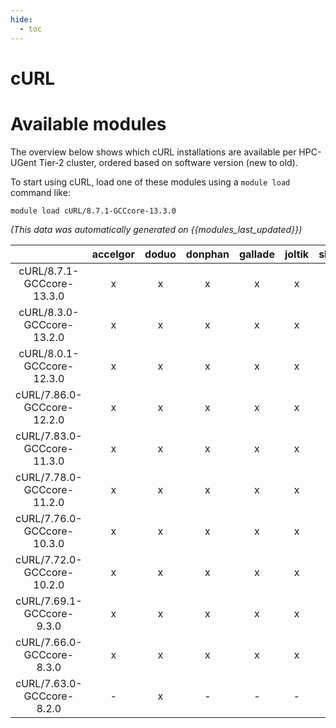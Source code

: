```yaml
---
hide:
  - toc
---
```


cURL
====

# Available modules


The overview below shows which cURL installations are available per HPC-UGent Tier-2 cluster, ordered based on software version (new to old).

To start using cURL, load one of these modules using a `module load` command like:

```shell
module load cURL/8.7.1-GCCcore-13.3.0
```

*(This data was automatically generated on {{modules_last_updated}})*  

| |accelgor|doduo|donphan|gallade|joltik|shinx|skitty|
| :---: | :---: | :---: | :---: | :---: | :---: | :---: | :---: |
|cURL/8.7.1-GCCcore-13.3.0|x|x|x|x|x|x|x|
|cURL/8.3.0-GCCcore-13.2.0|x|x|x|x|x|x|x|
|cURL/8.0.1-GCCcore-12.3.0|x|x|x|x|x|x|x|
|cURL/7.86.0-GCCcore-12.2.0|x|x|x|x|x|x|-|
|cURL/7.83.0-GCCcore-11.3.0|x|x|x|x|x|x|-|
|cURL/7.78.0-GCCcore-11.2.0|x|x|x|x|x|x|-|
|cURL/7.76.0-GCCcore-10.3.0|x|x|x|x|x|-|-|
|cURL/7.72.0-GCCcore-10.2.0|x|x|x|x|x|-|-|
|cURL/7.69.1-GCCcore-9.3.0|x|x|x|x|x|-|-|
|cURL/7.66.0-GCCcore-8.3.0|x|x|x|x|x|-|-|
|cURL/7.63.0-GCCcore-8.2.0|-|x|-|-|-|-|-|
